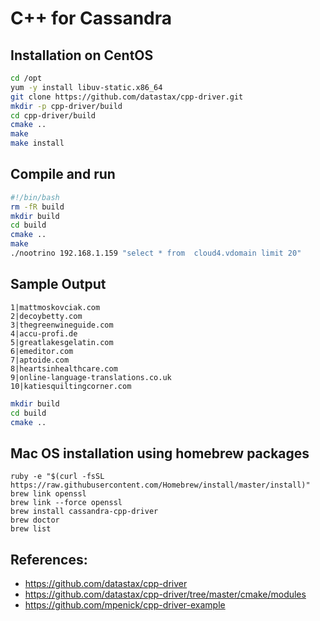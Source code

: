 C++ for Cassandra
=================

## Installation on CentOS
```sh
cd /opt
yum -y install libuv-static.x86_64
git clone https://github.com/datastax/cpp-driver.git
mkdir -p cpp-driver/build
cd cpp-driver/build
cmake ..
make
make install
```


## Compile and run 
```sh
#!/bin/bash
rm -fR build
mkdir build
cd build
cmake ..
make
./nootrino 192.168.1.159 "select * from  cloud4.vdomain limit 20"
```

## Sample Output
```
1|mattmoskovciak.com
2|decoybetty.com
3|thegreenwineguide.com
4|accu-profi.de
5|greatlakesgelatin.com
6|emeditor.com
7|aptoide.com
8|heartsinhealthcare.com
9|online-language-translations.co.uk
10|katiesquiltingcorner.com
```


```sh
mkdir build
cd build
cmake ..
```

## Mac OS installation using homebrew packages

```
ruby -e "$(curl -fsSL https://raw.githubusercontent.com/Homebrew/install/master/install)"
brew link openssl
brew link --force openssl
brew install cassandra-cpp-driver
brew doctor
brew list
```

## References:

* https://github.com/datastax/cpp-driver
* https://github.com/datastax/cpp-driver/tree/master/cmake/modules
* https://github.com/mpenick/cpp-driver-example
